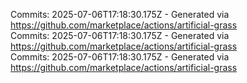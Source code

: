 Commits: 2025-07-06T17:18:30.175Z - Generated via https://github.com/marketplace/actions/artificial-grass
<br>
Commits: 2025-07-06T17:18:30.175Z - Generated via https://github.com/marketplace/actions/artificial-grass
<br>
Commits: 2025-07-06T17:18:30.175Z - Generated via https://github.com/marketplace/actions/artificial-grass
<br>
